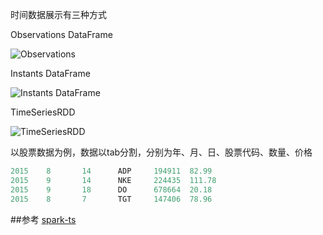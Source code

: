 
时间数据展示有三种方式

Observations DataFrame

![Observations](http://blog.cloudera.com/wp-content/uploads/2015/12/sparkts-t1.png)

Instants DataFrame

![Instants DataFrame](http://blog.cloudera.com/wp-content/uploads/2015/12/sparkts-t2.png)

TimeSeriesRDD

![TimeSeriesRDD](http://blog.cloudera.com/wp-content/uploads/2015/12/sparkts-t3.png)

以股票数据为例，数据以tab分割，分别为年、月、日、股票代码、数量、价格

```scala
2015    8       14      ADP     194911  82.99
2015    9       14      NKE     224435  111.78
2015    9       18      DO      678664  20.18
2015    8       7       TGT     147406  78.96
```

##参考
[spark-ts](http://blog.cloudera.com/blog/2015/12/spark-ts-a-new-library-for-analyzing-time-series-data-with-apache-spark/)